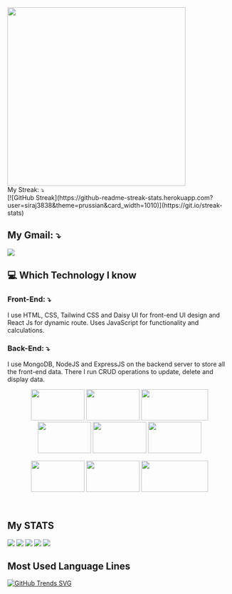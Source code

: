 
<a href="https://www.linkedin.com/in/sirajul-islam-41845a2a0/">
<img style='height: 400px' src="https://i.ibb.co/SVKV63Y/Screenshot-2023-12-09-142245.png" />
</a>

<br/>
My Streak: ⤵️
<br/>
[![GitHub Streak](https://github-readme-streak-stats.herokuapp.com?user=siraj3838&theme=prussian&card_width=1010)](https://git.io/streak-stats)

## My Gmail: ⤵️
<a href="mailto:sirajul.islam583853@gmail.com"><img src="https://img.shields.io/badge/Gmail-D14836?style=for-the-badge&logo=gmail&logoColor=white"/></a>

## :computer: Which Technology I know
### Front-End: ⤵️
I use HTML, CSS, Tailwind CSS and Daisy UI for front-end UI design and React Js for dynamic route. Uses JavaScript for functionality and calculations.
### Back-End: ⤵️
I use MongoDB, NodeJS and ExpressJS on the backend server to store all the front-end data. There I run CRUD operations to update, delete and display data.
<br/>
<p align="center">
<img style='width:120px; height: 70px' src="https://i.ibb.co/SsDFjDZ/Screenshot-2023-12-09-021118.png"/>
<img style='width:120px; height: 70px' src="https://i.ibb.co/Qr9sCDB/Screenshot-2023-12-09-021355.png"/>
<img style='width:150px; height: 70px' src="https://i.ibb.co/HqybWyJ/Screenshot-2023-12-09-022317.png"/>
<img style='width:120px; height: 70px' src="https://i.ibb.co/yptJFhw/Screenshot-2023-12-09-022727.png"/>
<img style='width:120px; height: 70px' src="https://i.ibb.co/2F9tFD7/Screenshot-2023-12-09-022953.png"/>
<img style='width:120px; height: 70px' src="https://i.ibb.co/tLmckVm/Screenshot-2023-12-09-023357.png"/>
</p>
<p align="center">
<img style='width:120px; height: 70px' src="https://i.ibb.co/9VL9pTB/Screenshot-2023-12-09-024157.png"/>
<img style='width:120px; height: 70px' src="https://i.ibb.co/56fNMK5/Screenshot-2023-12-09-021703.png"/>
<img style='width:150px; height: 70px' src="https://i.ibb.co/VjmPzWS/png-transparent-web-development-express-js-javascript-software-framework-laravel-world-wide-web-purp.png"/>
</p>
<br/>


## My STATS
![](http://github-profile-summary-cards.vercel.app/api/cards/profile-details?username=siraj3838&theme=default)
![](http://github-profile-summary-cards.vercel.app/api/cards/repos-per-language?username=siraj3838&theme=default)
![](http://github-profile-summary-cards.vercel.app/api/cards/most-commit-language?username=siraj3838&theme=default)
![](http://github-profile-summary-cards.vercel.app/api/cards/stats?username=siraj3838&theme=default)
![](http://github-profile-summary-cards.vercel.app/api/cards/productive-time?username=siraj3838&theme=default&utcOffset=8)

## Most Used Language Lines
[![GitHub Trends SVG](https://api.githubtrends.io/user/svg/siraj3838/langs)](https://githubtrends.io)
